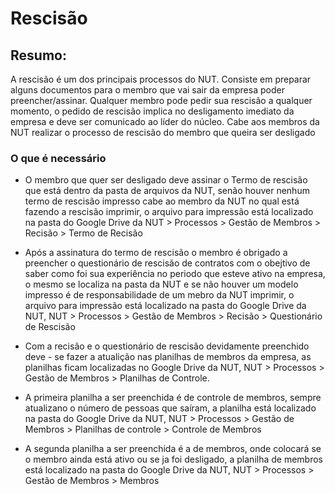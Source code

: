 # Rescisão

## Resumo:

A rescisão é um dos principais processos do NUT. Consiste em preparar alguns documentos para o membro que vai sair da empresa poder preencher/assinar. Qualquer membro pode pedir sua rescisão a qualquer momento, o pedido de rescisão implica no desligamento imediato da empresa e deve ser comunicado ao líder do núcleo. Cabe aos membros da NUT realizar o processo de rescisão do membro que queira ser desligado

### O que é necessário

- O membro que quer ser desligado deve assinar o Termo de rescisão que está dentro da pasta de arquivos da NUT, senão houver nenhum termo de rescisão impresso cabe ao membro da NUT no qual está fazendo a rescisão imprimir, o arquivo para impressão está localizado na pasta do Google Drive da NUT > Processos > Gestão de Membros > Recisão > Termo de Recisão

- Após a assinatura do termo de rescisão o membro é obrigado a preencher o questionário de rescisão de contratos com o obejtivo de saber como foi sua experiência no periodo que esteve ativo na empresa, o mesmo se localiza na pasta da NUT e se não houver um modelo impresso é de responsabilidade de um mebro da NUT imprimir, o arquivo para impressão está localizado na pasta do Google Drive da NUT, NUT > Processos > Gestão de Membros > Recisão > Questionário de Rescisão

- Com a recisão e o questionário de rescisão devidamente preenchido deve - se fazer a atualição nas planilhas de membros da empresa, as planilhas ficam localizadas no Google Drive da NUT, NUT > Processos > Gestão de Membros > Planilhas de Controle.

- A primeira planilha a ser preenchida é de controle de membros, sempre atualizano o número de pessoas que saíram, a planilha está localizado na pasta do Google Drive da NUT, NUT > Processos > Gestão de Membros > Planilhas de controle > Controle de Membros

- A segunda planilha a ser preenchida é a de membros, onde colocará se o membro ainda está ativo ou se ja foi desligado, a planilha de membros está localizado na pasta do Google Drive da NUT, NUT > Processos > Gestão de Membros > Membros
